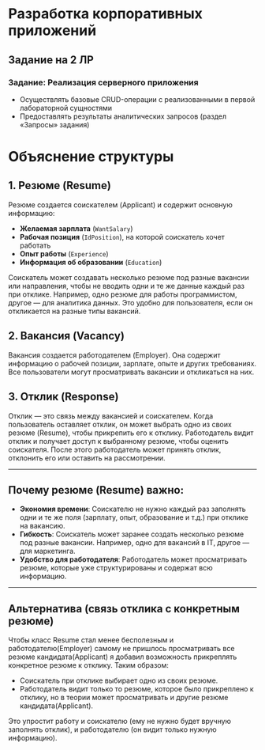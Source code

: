 # Разработка корпоративных приложений

## Задание на 2 ЛР 
### Задание: Реализация серверного приложения
- Осуществлять базовые CRUD-операции с реализованными в первой лабораторной сущностями
- Предоставлять результаты аналитических запросов (раздел «Запросы» задания)


# Объяснение структуры

## 1. Резюме (Resume)
Резюме создается соискателем (Applicant) и содержит основную информацию:
- **Желаемая зарплата** (`WantSalary`)
- **Рабочая позиция** (`IdPosition`), на которой соискатель хочет работать
- **Опыт работы** (`Experience`)
- **Информация об образовании** (`Education`)

Соискатель может создавать несколько резюме под разные вакансии или направления, чтобы не вводить одни и те же данные каждый раз при отклике. Например, одно резюме для работы программистом, другое — для аналитика данных. Это удобно для пользователя, если он откликается на разные типы вакансий.

## 2. Вакансия (Vacancy)
Вакансия создается работодателем (Employer). Она содержит информацию о рабочей позиции, зарплате, опыте и других требованиях. Все пользователи могут просматривать вакансии и откликаться на них.

## 3. Отклик (Response)
Отклик — это связь между вакансией и соискателем. Когда пользователь оставляет отклик, он может выбрать одно из своих резюме (Resume), чтобы прикрепить его к отклику. Работодатель видит отклик и получает доступ к выбранному резюме, чтобы оценить соискателя. После этого работодатель может принять отклик, отклонить его или оставить на рассмотрении.

---

## Почему резюме (Resume) важно:

- **Экономия времени**: Соискателю не нужно каждый раз заполнять одни и те же поля (зарплату, опыт, образование и т.д.) при отклике на вакансию.
- **Гибкость**: Соискатель может заранее создать несколько резюме под разные вакансии. Например, одно для вакансий в IT, другое — для маркетинга.
- **Удобство для работодателя**: Работодатель может просматривать резюме, которые уже структурированы и содержат всю информацию.

---

## Альтернатива (связь отклика с конкретным резюме)

Чтобы класс Resume стал менее бесполезным и работодателю(Employer) самому не пришлось просматривать все резюме кандидата(Applicant) я добавил возможность прикреплять конкретное резюме к отклику. Таким образом:

- Соискатель при отклике выбирает одно из своих резюме.
- Работодатель видит только то резюме, которое было прикреплено к отклику, но в теории может просматривать и другие резюме кандидата(Applicant).

Это упростит работу и соискателю (ему не нужно будет вручную заполнять отклик), и работодателю (он видит только нужную информацию).